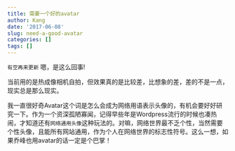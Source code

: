 ```yaml
---
title: 需要一个好的avatar
author: Kang
date: '2017-06-08'
slug: need-a-good-avatar
categories: []
tags: []
---
```


`有空再来更新`
嗯，是这么回事!

当前用的是热成像相机自拍，但效果真的是比较差，比想象的差，差的不是一点，现实总是那么现实。

我一直很好奇Avatar这个词是怎么会成为网络用语表示头像的，有机会要好好研究一下。作为一个资深孤陋寡闻，记得早些年是Wordpress流行的时候也凑热闹，才知道还有`网络通用头像`这种玩法的。对嘛，网络世界最不乏个性，当然需要个性头像，且能所有网站通用，作为个人在网络世界的标志性符号。这么一想，如果乔峰也用avatar的话一定是个巴掌！